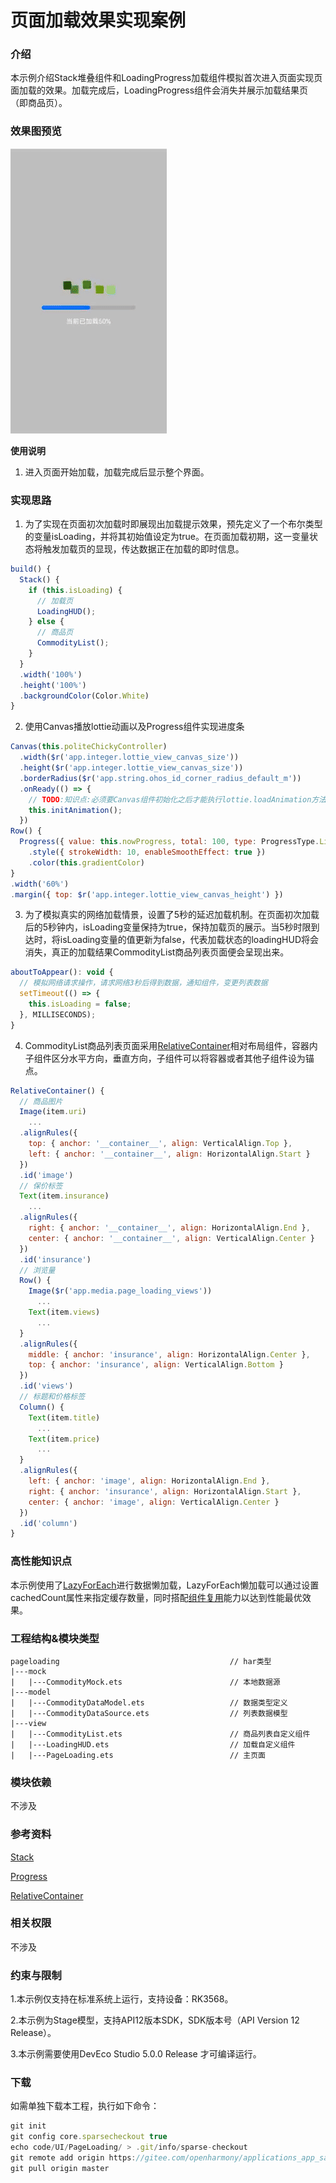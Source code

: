 # 页面加载效果实现案例

### 介绍

本示例介绍Stack堆叠组件和LoadingProgress加载组件模拟首次进入页面实现页面加载的效果。加载完成后，LoadingProgress组件会消失并展示加载结果页（即商品页）。

### 效果图预览

![](pageloading/src/main/resources/base/media/page_loading.gif)

**使用说明**

1. 进入页面开始加载，加载完成后显示整个界面。

### 实现思路

1. 为了实现在页面初次加载时即展现出加载提示效果，预先定义了一个布尔类型的变量isLoading，并将其初始值设定为true。在页面加载初期，这一变量状态将触发加载页的显现，传达数据正在加载的即时信息。
```javascript
build() {
  Stack() {
    if (this.isLoading) {
      // 加载页
      LoadingHUD();
    } else {
      // 商品页
      CommodityList();
    }
  }
  .width('100%')
  .height('100%')
  .backgroundColor(Color.White)
}
```
2. 使用Canvas播放lottie动画以及Progress组件实现进度条
```javascript
Canvas(this.politeChickyController)
  .width($r('app.integer.lottie_view_canvas_size'))
  .height($r('app.integer.lottie_view_canvas_size'))
  .borderRadius($r('app.string.ohos_id_corner_radius_default_m'))
  .onReady(() => {
    // TODO:知识点:必须要Canvas组件初始化之后才能执行lottie.loadAnimation方法去加载动画。
    this.initAnimation();
  })
Row() {
  Progress({ value: this.nowProgress, total: 100, type: ProgressType.Linear })
    .style({ strokeWidth: 10, enableSmoothEffect: true })
    .color(this.gradientColor)
}
.width('60%')
.margin({ top: $r('app.integer.lottie_view_canvas_height') })
```
3. 为了模拟真实的网络加载情景，设置了5秒的延迟加载机制。在页面初次加载后的5秒钟内，isLoading变量保持为true，保持加载页的展示。当5秒时限到达时，将isLoading变量的值更新为false，代表加载状态的loadingHUD将会消失，真正的加载结果CommodityList商品列表页面便会呈现出来。
```javascript
aboutToAppear(): void { 
  // 模拟网络请求操作，请求网络3秒后得到数据，通知组件，变更列表数据
  setTimeout(() => {
    this.isLoading = false;
  }, MILLISECONDS);
}
```
4. CommodityList商品列表页面采用[RelativeContainer](pageloading/src/main/ets/view/CommodityList.ets)相对布局组件，容器内子组件区分水平方向，垂直方向，子组件可以将容器或者其他子组件设为锚点。
```javascript
RelativeContainer() {
  // 商品图片
  Image(item.uri)
    ...
  .alignRules({
    top: { anchor: '__container__', align: VerticalAlign.Top },
    left: { anchor: '__container__', align: HorizontalAlign.Start }
  })
  .id('image')
  // 保价标签
  Text(item.insurance)
    ...
  .alignRules({
    right: { anchor: '__container__', align: HorizontalAlign.End },
    center: { anchor: '__container__', align: VerticalAlign.Center }
  })
  .id('insurance')
  // 浏览量
  Row() {
    Image($r('app.media.page_loading_views'))
      ...
    Text(item.views)
      ...
  }
  .alignRules({
    middle: { anchor: 'insurance', align: HorizontalAlign.Center },
    top: { anchor: 'insurance', align: VerticalAlign.Bottom }
  })
  .id('views')
  // 标题和价格标签
  Column() {
    Text(item.title)
      ...
    Text(item.price)
      ...
  }
  .alignRules({
    left: { anchor: 'image', align: HorizontalAlign.End },
    right: { anchor: 'insurance', align: HorizontalAlign.Start },
    center: { anchor: 'image', align: VerticalAlign.Center }
  })
  .id('column')
}

```

### 高性能知识点

本示例使用了[LazyForEach](https://gitee.com/openharmony/docs/blob/master/zh-cn/application-dev/reference/apis-arkui/arkui-ts/ts-rendering-control-lazyforeach.md)进行数据懒加载，LazyForEach懒加载可以通过设置cachedCount属性来指定缓存数量，同时搭配[组件复用](https://gitee.com/openharmony/docs/blob/master/zh-cn/application-dev/performance/component-reuse-overview.md)能力以达到性能最优效果。

### 工程结构&模块类型

```
pageloading                                      // har类型
|---mock
|   |---CommodityMock.ets                        // 本地数据源 
|---model
|   |---CommodityDataModel.ets                   // 数据类型定义
|   |---CommodityDataSource.ets                  // 列表数据模型 
|---view
|   |---CommodityList.ets                        // 商品列表自定义组件 
|   |---LoadingHUD.ets                           // 加载自定义组件 
|   |---PageLoading.ets                          // 主页面
```

### 模块依赖

不涉及

### 参考资料

[Stack](https://gitee.com/openharmony/docs/blob/master/zh-cn/application-dev/reference/apis-arkui/arkui-ts/ts-container-stack.md)

[Progress](https://gitee.com/openharmony/docs/blob/master/zh-cn/application-dev/reference/apis-arkui/arkui-ts/ts-basic-components-progress.md)

[RelativeContainer](https://gitee.com/openharmony/docs/blob/master/zh-cn/application-dev/reference/apis-arkui/arkui-ts/ts-container-relativecontainer.md)

### 相关权限

不涉及

### 约束与限制

1.本示例仅支持在标准系统上运行，支持设备：RK3568。

2.本示例为Stage模型，支持API12版本SDK，SDK版本号（API Version 12 Release）。

3.本示例需要使用DevEco Studio 5.0.0 Release 才可编译运行。

### 下载

如需单独下载本工程，执行如下命令：
```javascript
git init
git config core.sparsecheckout true
echo code/UI/PageLoading/ > .git/info/sparse-checkout
git remote add origin https://gitee.com/openharmony/applications_app_samples.git
git pull origin master
```



